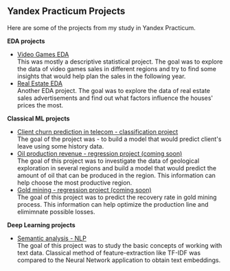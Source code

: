 ## Yandex Practicum Projects

Here are some of the projects from my study in Yandex Practicum.

**EDA projects**
- [Video Games EDA](https://github.com/MrArizona42/yandex_practicum/tree/main/eda_games_project)  
This was mostly a descriptive statistical project. The goal was to explore the data of video games sales in different regions and try to find some insights that would help plan the sales in the following year.
- [Real Estate EDA](https://github.com/MrArizona42/yandex_practicum/tree/main/eda_real_estate_project)  
Another EDA project. The goal was to explore the data of real estate sales advertisements and find out what factors influence the houses' prices the most.

**Classical ML projects**
- [Client churn prediction in telecom - classification project](https://github.com/MrArizona42/yandex_practicum/tree/main/ml_final_telecom_project)  
The goal of the project was - to build a model that would predict client's leave using some history data.
- [Oil production revenue - regression project (coming soon)](https://github.com/MrArizona42/yandex_practicum/tree/main/ml_oil_production_revenue)  
The goal of this project was to investigate the data of geological exploration in several regions and build a model that would predict the amount of oil that can be produced in the region. This information can help choose the most productive region.
- [Gold mining - regression project (coming soon)]()  
The goal of this project was to predict the recovery rate in gold mining process. This information can help optimize the production line and elimimnate possible losses.

**Deep Learning projects**
- [Semantic analysis - NLP](https://github.com/MrArizona42/yandex_practicum/tree/main/ml_bert_project)  
The goal of this project was to study the basic concepts of working with text data. Classical method of feature-extraction like TF-IDF was compared to the Neural Network application to obtain text embeddings.

